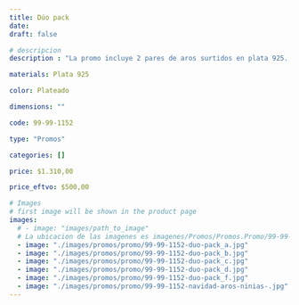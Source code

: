 ```yaml
---
title: Dúo pack
date: 
draft: false

# descripcion
description : "La promo incluye 2 pares de aros surtidos en plata 925. Traba con mariposita. Ositos, honguitos, flores, mariposas, ranitas y patitos súper divertidos!"

materials: Plata 925

color: Plateado

dimensions: ""

code: 99-99-1152

type: "Promos"

categories: []

price: $1.310,00

price_eftvo: $500,00

# Images
# first image will be shown in the product page
images:
  # - image: "images/path_to_image"
  # La ubicacion de las imagenes es imagenes/Promos/Promos.Promo/99-99-1152-duo-pack
  - image: "./images/promos/promo/99-99-1152-duo-pack_a.jpg"
  - image: "./images/promos/promo/99-99-1152-duo-pack_b.jpg"
  - image: "./images/promos/promo/99-99-1152-duo-pack_c.jpg"
  - image: "./images/promos/promo/99-99-1152-duo-pack_d.jpg"
  - image: "./images/promos/promo/99-99-1152-duo-pack_f.jpg"
  - image: "./images/promos/promo/99-99-1152-navidad-aros-ninias-.jpg"
---
```

